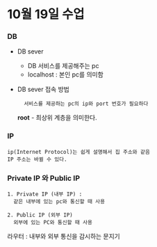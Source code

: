 # 10월 19일 수업


### DB
- DB sever
  - DB 서비스를 제공해주는 pc
  - localhost : 본인 pc를 의미함
  
- DB sever 접속 방법

        서비스를 제공하는 pc의 ip와 port 번호가 필요하다
  

  **root** - 최상위 계층을 의미한다.

### IP
    ip(Internet Protocol)는 쉽게 설명해서 집 주소와 같음
    IP 주소는 바뀔 수 있다.

  ### Private IP 와 Public IP
    1. Private IP (내부 IP) :
      같은 내부에 있는 pc와 통신할 때 사용

    2. Public IP (외부 IP)
      외부에 있는 PC와 통신할 때 사용

라우터 : 내부와 외부 통신을 감시하는 문지기

